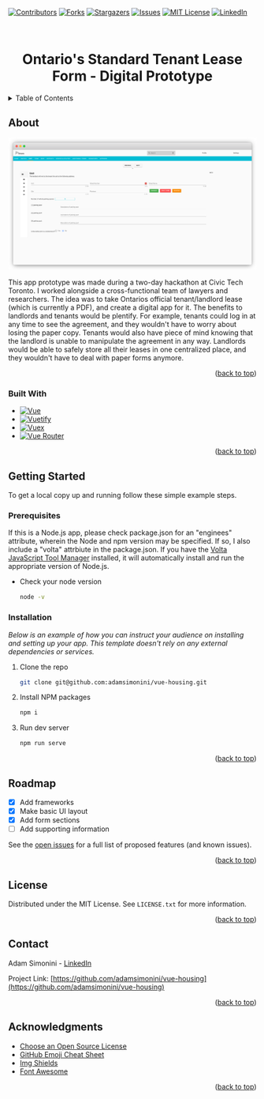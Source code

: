 <!-- Improved compatibility of back to top link: See: https://github.com/othneildrew/Best-README-Template/pull/73 -->

<a name="readme-top"></a>

<!-- PROJECT SHIELDS -->
<!--
*** I'm using markdown "reference style" links for readability.
*** Reference links are enclosed in brackets [ ] instead of parentheses ( ).
*** See the bottom of this document for the declaration of the reference variables
*** for contributors-url, forks-url, etc. This is an optional, concise syntax you may use.
*** https://www.markdownguide.org/basic-syntax/#reference-style-links
-->

[![Contributors][contributors-shield]][contributors-url]
[![Forks][forks-shield]][forks-url]
[![Stargazers][stars-shield]][stars-url]
[![Issues][issues-shield]][issues-url]
[![MIT License][license-shield]][license-url]
[![LinkedIn][linkedin-shield]][linkedin-url]

<!-- PROJECT LOGO -->
<div id="readme-top"></div>
<br/>

<div align="center">
  <h1 align="center">Ontario's Standard Tenant Lease Form - Digital Prototype </h1>
</div>

<!-- TABLE OF CONTENTS -->
<details>
  <summary>Table of Contents</summary>
  <ol>
    <li>
      <a href="#about-the-project">About The Project</a>
      <ul>
        <li><a href="#built-with">Built With</a></li>
      </ul>
    </li>
    <li>
      <a href="#getting-started">Getting Started</a>
      <ul>
        <li><a href="#prerequisites">Prerequisites</a></li>
        <li><a href="#installation">Installation</a></li>
      </ul>
    </li>
    <li><a href="#usage">Usage</a></li>
    <li><a href="#roadmap">Roadmap</a></li>
    <!-- <li><a href="#contributing">Contributing</a></li> -->
    <li><a href="#license">License</a></li>
    <li><a href="#contact">Contact</a></li>
    <li><a href="#acknowledgments">Acknowledgments</a></li>
  </ol>
</details>

<!-- ABOUT THE PROJECT -->

## About

[![Digital Ontario Lease Form][product-screenshot]](https://vue-housing-prototype.netlify.app/)

This app prototype was made during a two-day hackathon at Civic Tech Toronto. I worked alongside a cross-functional team of lawyers and researchers. The idea was to take Ontarios official tenant/landlord lease (which is currently a PDF), and create a digital app for it. The benefits to landlords and tenants would be plentify. For example, tenants could log in at any time to see the agreement, and they wouldn't have to worry about losing the paper copy. Tenants would also have piece of mind knowing that the landlord is unable to manipulate the agreement in any way. Landlords would be able to safely store all their leases in one centralized place, and they wouldn't have to deal with paper forms anymore.

<p align="right">(<a href="#readme-top">back to top</a>)</p>

### Built With

- [![Vue][vue-shield]][vue-url]
- [![Vuetify][vuetify-shield]][vuetify-url]
- [![Vuex][vuex-shield]][vuex-url]
- [![Vue Router][vue-router-shield]][vue-router-url]

<p align="right">(<a href="#readme-top">back to top</a>)</p>

<!-- GETTING STARTED -->

## Getting Started

To get a local copy up and running follow these simple example steps.

### Prerequisites

If this is a Node.js app, please check package.json for an "enginees" attribute, wherein the Node and npm version may be specified. If so, I also include a "volta" attrbiute in the package.json. If you have the [Volta JavaScript Tool Manager](https://volta.sh/) installed, it will automatically install and run the appropriate version of Node.js.

- Check your node version
  ```sh
  node -v
  ```

### Installation

_Below is an example of how you can instruct your audience on installing and setting up your app. This template doesn't rely on any external dependencies or services._

1. Clone the repo
   ```sh
   git clone git@github.com:adamsimonini/vue-housing.git
   ```
2. Install NPM packages
   ```sh
   npm i
   ```
3. Run dev server
   ```js
   npm run serve
   ```

<p align="right">(<a href="#readme-top">back to top</a>)</p>

<!-- USAGE EXAMPLES -->

<!-- ## Usage

Use this space to show useful examples of how a project can be used. Additional screenshots, code examples and demos work well in this space. You may also link to more resources. -->

<!-- ROADMAP -->

## Roadmap

- [x] Add frameworks
- [x] Make basic UI layout
- [x] Add form sections
- [ ] Add supporting information

See the [open issues](https://github.com/othneildrew/Best-README-Template/issues) for a full list of proposed features (and known issues).

<p align="right">(<a href="#readme-top">back to top</a>)</p>

<!-- CONTRIBUTING -->

<!-- ## Contributing

Contributions are what make the open source community such an amazing place to learn, inspire, and create. Any contributions you make are **greatly appreciated**.

If you have a suggestion that would make this better, please fork the repo and create a pull request. You can also simply open an issue with the tag "enhancement".
Don't forget to give the project a star! Thanks again!

1. Fork the Project
2. Create your Feature Branch (`git checkout -b feature/AmazingFeature`)
3. Commit your Changes (`git commit -m 'Add some AmazingFeature'`)
4. Push to the Branch (`git push origin feature/AmazingFeature`)
5. Open a Pull Request

<p align="right">(<a href="#readme-top">back to top</a>)</p> -->

<!-- LICENSE -->

## License

Distributed under the MIT License. See `LICENSE.txt` for more information.

<p align="right">(<a href="#readme-top">back to top</a>)</p>

<!-- CONTACT -->

## Contact

Adam Simonini - [LinkedIn](https://www.linkedin.com/in/adamsimonini/)

Project Link: [https://github.com/adamsimonini/vue-housing](https://github.com/adamsimonini/vue-housing)

<p align="right">(<a href="#readme-top">back to top</a>)</p>

<!-- ACKNOWLEDGMENTS -->

## Acknowledgments

- [Choose an Open Source License](https://choosealicense.com)
- [GitHub Emoji Cheat Sheet](https://www.webpagefx.com/tools/emoji-cheat-sheet)
- [Img Shields](https://shields.io)
- [Font Awesome](https://fontawesome.com)

<p align="right">(<a href="#readme-top">back to top</a>)</p>

<!-- MARKDOWN LINKS & IMAGES -->
<!-- https://www.markdownguide.org/basic-syntax/#reference-style-links -->

[contributors-shield]: https://img.shields.io/github/contributors/adamsimonini/vue-housing.svg?style=for-the-badge
[contributors-url]: https://github.com/adamsimonini/vue-housing/graphs/contributors
[forks-shield]: https://img.shields.io/github/forks/adamsimonini/vue-housing.svg?style=for-the-badge
[forks-url]: https://github.com/adamsimonini/vue-housing/network/members
[stars-shield]: https://img.shields.io/github/stars/adamsimonini/vue-housing.svg?style=for-the-badge
[stars-url]: https://github.com/adamsimonini/vue-housing/stargazers
[issues-shield]: https://img.shields.io/github/issues/adamsimonini/vue-housing.svg?style=for-the-badge
[issues-url]: https://github.com/adamsimonini/vue-housing/issues
[license-shield]: https://img.shields.io/github/license/adamsimonini/vue-housing.svg?style=for-the-badge
[license-url]: https://github.com/adamsimonini/vue-housing/blob/master/LICENSE.txt
[linkedin-shield]: https://img.shields.io/badge/-LinkedIn-black.svg?style=for-the-badge&logo=linkedin&colorB=555
[linkedin-url]: https://linkedin.com/in/adamsimonini

<!-- SCREENSHOT -->

[product-screenshot]: src/assets/vue-housing.png

<!-- BADGES -->

[vue-shield]: https://img.shields.io/badge/Vue.js-35495E?style=for-the-badge&logo=vuedotjs&logoColor=4FC08D
[vue-url]: https://vuejs.org/
[vuetify-shield]: https://img.shields.io/badge/vuetify-0769AD?style=for-the-badge&logo=vuetify&logoColor=white
[vuetify-url]: https://vuetifyjs.com/en/
[vuex-shield]: https://img.shields.io/badge/vuex-34b17e?style=for-the-badge&logo=vuex&logoColor=white
[vuex-url]: https://vuex.vuejs.org/
[vue-router-shield]: https://img.shields.io/badge/vuerouter-black?style=for-the-badge&logo=vuerouter&logoColor=white
[vue-router-url]: https://router.vuejs.org/
